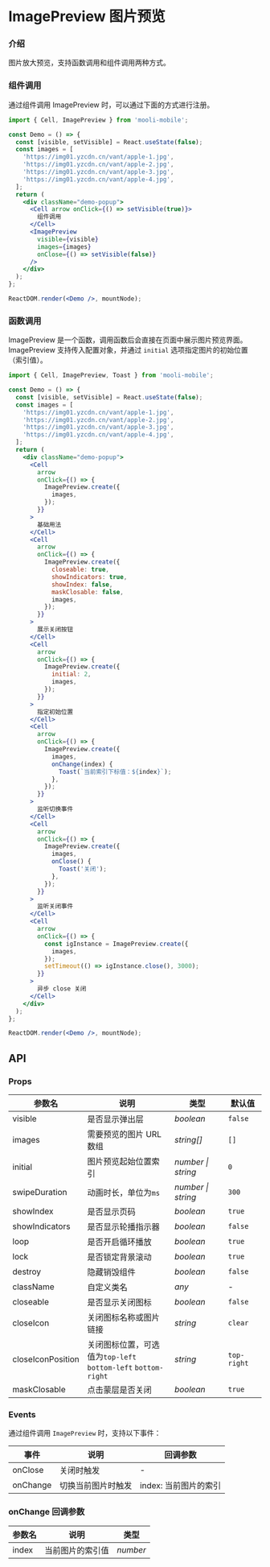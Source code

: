 # ImagePreview 图片预览

### 介绍

图片放大预览，支持函数调用和组件调用两种方式。

### 组件调用

通过组件调用 ImagePreview 时，可以通过下面的方式进行注册。

```jsx
import { Cell, ImagePreview } from 'mooli-mobile';

const Demo = () => {
  const [visible, setVisible] = React.useState(false);
  const images = [
    'https://img01.yzcdn.cn/vant/apple-1.jpg',
    'https://img01.yzcdn.cn/vant/apple-2.jpg',
    'https://img01.yzcdn.cn/vant/apple-3.jpg',
    'https://img01.yzcdn.cn/vant/apple-4.jpg',
  ];
  return (
    <div className="demo-popup">
      <Cell arrow onClick={() => setVisible(true)}>
        组件调用
      </Cell>
      <ImagePreview
        visible={visible}
        images={images}
        onClose={() => setVisible(false)}
      />
    </div>
  );
};

ReactDOM.render(<Demo />, mountNode);
```

### 函数调用

ImagePreview 是一个函数，调用函数后会直接在页面中展示图片预览界面。ImagePreview 支持传入配置对象，并通过 `initial` 选项指定图片的初始位置（索引值）。

```jsx
import { Cell, ImagePreview, Toast } from 'mooli-mobile';

const Demo = () => {
  const [visible, setVisible] = React.useState(false);
  const images = [
    'https://img01.yzcdn.cn/vant/apple-1.jpg',
    'https://img01.yzcdn.cn/vant/apple-2.jpg',
    'https://img01.yzcdn.cn/vant/apple-3.jpg',
    'https://img01.yzcdn.cn/vant/apple-4.jpg',
  ];
  return (
    <div className="demo-popup">
      <Cell
        arrow
        onClick={() => {
          ImagePreview.create({
            images,
          });
        }}
      >
        基础用法
      </Cell>
      <Cell
        arrow
        onClick={() => {
          ImagePreview.create({
            closeable: true,
            showIndicators: true,
            showIndex: false,
            maskClosable: false,
            images,
          });
        }}
      >
        展示关闭按钮
      </Cell>
      <Cell
        arrow
        onClick={() => {
          ImagePreview.create({
            initial: 2,
            images,
          });
        }}
      >
        指定初始位置
      </Cell>
      <Cell
        arrow
        onClick={() => {
          ImagePreview.create({
            images,
            onChange(index) {
              Toast(`当前索引下标值：${index}`);
            },
          });
        }}
      >
        监听切换事件
      </Cell>
      <Cell
        arrow
        onClick={() => {
          ImagePreview.create({
            images,
            onClose() {
              Toast('关闭');
            },
          });
        }}
      >
        监听关闭事件
      </Cell>
      <Cell
        arrow
        onClick={() => {
          const igInstance = ImagePreview.create({
            images,
          });
          setTimeout(() => igInstance.close(), 3000);
        }}
      >
        异步 close 关闭
      </Cell>
    </div>
  );
};

ReactDOM.render(<Demo />, mountNode);
```

## API

### Props

| 参数名 | 说明 | 类型 | 默认值 |
| --- | --- | --- | --- |
| visible | 是否显示弹出层 | _boolean_ | `false` |
| images | 需要预览的图片 URL 数组 | _string[]_ | `[]` |
| initial | 图片预览起始位置索引 | _number \| string_ | `0` |
| swipeDuration | 动画时长，单位为`ms` | _number \| string_ | `300` |
| showIndex | 是否显示页码 | _boolean_ | `true` |
| showIndicators | 是否显示轮播指示器 | _boolean_ | `false` |
| loop | 是否开启循环播放 | _boolean_ | `true` |
| lock | 是否锁定背景滚动 | _boolean_ | `true` |
| destroy | 隐藏销毁组件 | _boolean_ | `false` |
| className | 自定义类名 | _any_ | - |
| closeable | 是否显示关闭图标 | _boolean_ | `false` |
| closeIcon | 关闭图标名称或图片链接 | _string_ | `clear` |
| closeIconPosition | 关闭图标位置，可选值为`top-left`<br>`bottom-left` `bottom-right` | _string_ | `top-right` |
| maskClosable | 点击蒙层是否关闭 | _boolean_ | `true` |

### Events

通过组件调用 `ImagePreview` 时，支持以下事件：

| 事件     | 说明               | 回调参数              |
| -------- | ------------------ | --------------------- |
| onClose  | 关闭时触发         | -                     |
| onChange | 切换当前图片时触发 | index: 当前图片的索引 |

### onChange 回调参数

| 参数名 | 说明             | 类型     |
| ------ | ---------------- | -------- |
| index  | 当前图片的索引值 | _number_ |
